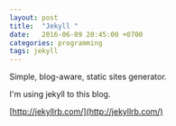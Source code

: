 ```yaml
---
layout: post
title:  "Jekyll "
date:   2016-06-09 20:45:00 +0700
categories: programming
tags: jekyll
---
```


Simple, blog-aware, static sites generator.

I'm using jekyll to this blog.

[http://jekyllrb.com/](http://jekyllrb.com/)